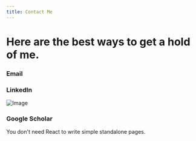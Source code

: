 ```yaml
---
title: Contact Me
---
```


# Here are the best ways to get a hold of me. 

### Email
### LinkedIn

![Image](/github-mark-white.png)

### Google Scholar

You don't need React to write simple standalone pages.
